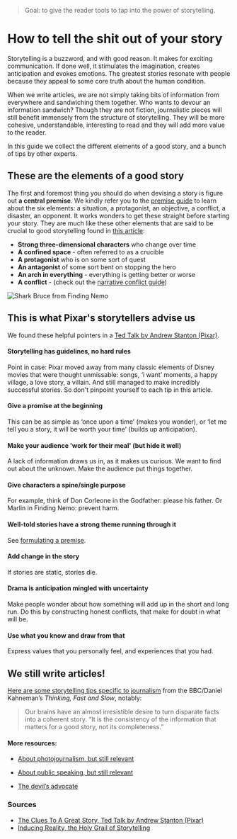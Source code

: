 > Goal: to give the reader tools to tap into the power of storytelling.

# How to tell the shit out of your story

Storytelling is a buzzword, and with good reason. It makes for exciting communication. If done well, it stimulates the imagination, creates anticipation and evokes emotions. The greatest stories resonate with people because they appeal to some core truth about the human condition.

When we write articles, we are not simply taking bits of information from everywhere and sandwiching them together. Who wants to devour an information sandwich? Though they are not fiction, journalistic pieces will still benefit immensely from the structure of storytelling. They will be more cohesive, understandable, interesting to read and they will add more value to the reader.

In this guide we collect the different elements of a good story, and a bunch of tips by other experts.

## These are the elements of a good story
The first and foremost thing you should do when devising a story is figure out **a central premise**.
We kindly refer you to the [premise guide](../formulate-a-premise/readme.md) to learn about the six elements: a situation, a protagonist, an objective, a conflict, a disaster, an opponent. It works wonders to get these straight before starting your story.
They are much like these other elements that are said to be crucial to good storytelling found in [this article](https://msu.edu/course/tc/842/SevenElements%20Story.htm):

* **Strong three-dimensional characters** who change over time
* **A confined space** - often referred to as a crucible
* **A protagonist** who is on some sort of quest
* **An antagonist** of some sort bent on stopping the hero
* **An arch in everything** - everything is getting better or worse
* **A conflict** - (check out the [narrative conflict guide](../formulate-narrative-conflict/readme.md))

<img src="http://i.imgur.com/y7Lszcc.jpg" alt="Shark Bruce from Finding Nemo"/>

## This is what Pixar's storytellers advise us

We found these helpful pointers in a [Ted Talk by Andrew Stanton (Pixar)](http://www.echostories.com/5-ted-talks-to-make-you-a-better-storyteller/).

#### Storytelling has guidelines, no hard rules
Point in case: Pixar moved away from many classic elements of Disney movies that were thought unmissable: songs, ‘i want’ moments, a happy village, a love story, a villain. And still managed to make incredibly successful stories. So don't pinpoint yourself to each tip in this article.

#### Give a promise at the beginning
This can be as simple as ‘once upon a time’ (makes you wonder), or ‘let me tell you a story, it will be worth your time’ (builds up anticipation).

#### Make your audience 'work for their meal' (but hide it well)
A lack of information draws us in, as it makes us curious. We want to find out about the unknown. Make the audience put things together.

#### Give characters a spine/single purpose
For example, think of Don Corleone in the Godfather: please his father. Or Marlin in Finding Nemo: prevent harm.

#### Well-told stories have a strong theme running through it
See [formulating a premise](../formulate-a-premise/readme.md).

#### Add change in the story
If stories are static, stories die.

#### Drama is anticipation mingled with uncertainty
Make people wonder about how something will add up in the short and long run. Do this by constructing honest conflicts, that make for doubt in what will be.

#### Use what you know and draw from that
Express values that you personally feel, and experiences that you had.

## We still write articles!

[Here are some storytelling tips specific to journalism](http://www.bbc.co.uk/blogs/collegeofjournalism/entries/5a80ff34-859a-37da-bcac-1af9d247456a) from the BBC/Daniel Kahneman’s *Thinking, Fast and Slow*, notably:

 >Our brains have an almost irresistible desire to turn disparate facts into a coherent story. “It is the consistency of the information that matters for a good story, not its completeness.”

 #### More resources:
 * [About photojournalism, but still relevant](https://www.journalism.co.uk/news/why-storytelling-is-still-everything-despite-new-journalism-tools-and-technology/s2/a634299/)

 * [About public speaking, but still relevant](http://blog.visme.co/7-storytelling-techniques-used-by-the-most-inspiring-ted-presenters/)

 * [The devil’s advocate](http://ditchwalk.com/2014/04/10/storytelling-and-journalism/)

### Sources
* [The Clues To A Great Story, Ted Talk by Andrew Stanton (Pixar)](http://www.echostories.com/5-ted-talks-to-make-you-a-better-storyteller/)
* [Inducing Reality, the Holy Grail of Storytelling](https://msu.edu/course/tc/842/SevenElements%20Story.htm)
